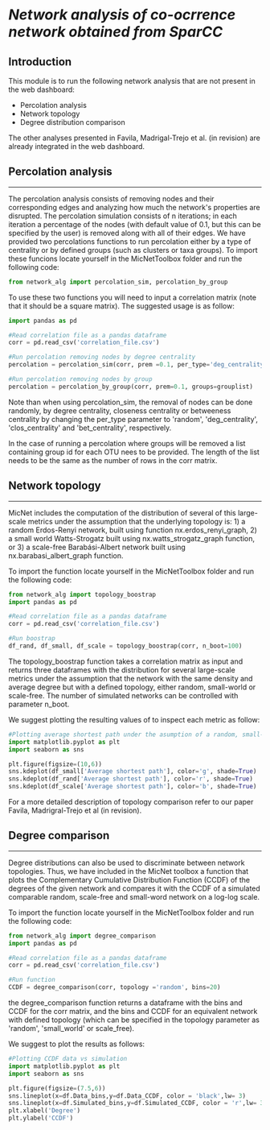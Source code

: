 
# *Network analysis of co-ocrrence network obtained from SparCC* 

## Introduction

This module is to run the following network analysis that are not present in the web dashboard:
* Percolation analysis
* Network topology 
* Degree distribution comparison

The other analyses presented in Favila, Madrigal-Trejo et al. (in revision) are already integrated in the web dashboard.


## Percolation analysis
---
The percolation analysis consists of removing nodes and their corresponding edges and analyzing how much the network's properties are disrupted. The percolation simulation consists of n iterations; in each iteration a percentage of the nodes (with default value of 0.1, but this can be specified by the user) is removed along with all of their edges.
We have provided two percolations functions to run percolation either by a type of centrality or by defined groups (such as clusters or taxa groups). To import these funcions locate yourself in the MicNetToolbox folder and run the following code:

~~~python
from network_alg import percolation_sim, percolation_by_group
~~~

To use these two functions you will need to input a correlation matrix (note that it should be a square matrix). The suggested usage is as follow:

~~~python
import pandas as pd

#Read correlation file as a pandas dataframe 
corr = pd.read_csv('correlation_file.csv')

#Run percolation removing nodes by degree centrality
percolation = percolation_sim(corr, prem =0.1, per_type='deg_centrality')

#Run percolation removing nodes by group
percolation = percolation_by_group(corr, prem=0.1, groups=grouplist)
~~~

Note than when using percolation_sim, the removal of nodes can be done randomly, by degree centrality, closeness centrality or betweeness centrality by changing the per_type parameter to 'random', 'deg_centrality', 'clos_centrality' and 'bet_centrality', respectively.

In the case of running a percolation where groups will be removed a list containing group id for each OTU nees to be provided. The length of the list needs to be the same as the number of rows in the corr matrix.

## Network topology
---

MicNet includes the computation of the distribution of several of this large-scale metrics under the assumption that the underlying topology is: 1) a random Erdos-Renyi network, built using function nx.erdos_renyi_graph, 2) a small world Watts-Strogatz built using nx.watts_strogatz_graph function, or 3) a scale-free Barabási-Albert network built using nx.barabasi_albert_graph function. 

To import the function locate yourself in the MicNetToolbox folder and run the following code:

~~~python
from network_alg import topology_boostrap
import pandas as pd

#Read correlation file as a pandas dataframe 
corr = pd.read_csv('correlation_file.csv')

#Run boostrap
df_rand, df_small, df_scale = topology_boostrap(corr, n_boot=100)
~~~

The topology_boostrap function takes a correlation matrix as input and returns three dataframes with the distribution for several large-scale metrics under the assumption that the network with the same density and average degree but with a defined topology, either random, small-world or scale-free. The number of simulated networks can be controlled with parameter n_boot.


We suggest plotting the resulting values of to inspect each metric as follow:

~~~python
#Plotting average shortest path under the asumption of a random, small-world and scale-free topology.
import matplotlib.pyplot as plt
import seaborn as sns

plt.figure(figsize=(10,6))
sns.kdeplot(df_small['Average shortest path'], color='g', shade=True)
sns.kdeplot(df_rand['Average shortest path'], color='r', shade=True)
sns.kdeplot(df_scale['Average shortest path'], color='b', shade=True)
~~~

For a more detailed description of topology comparison refer to our paper Favila, Madrigral-Trejo et al (in revision).

## Degree comparison
---

Degree distributions can also be used to discriminate between network topologies. Thus, we have included in the MicNet toolbox a function that plots the Complementary Cumulative Distribution Function (CCDF) of the degrees of the given network and compares it with the CCDF of a simulated comparable random, scale-free and small-word network on a log-log scale. 

To import the function locate yourself in the MicNetToolbox folder and run the following code:

~~~python
from network_alg import degree_comparison
import pandas as pd

#Read correlation file as a pandas dataframe 
corr = pd.read_csv('correlation_file.csv')

#Run function
CCDF = degree_comparison(corr, topology ='random', bins=20)
~~~

the degree_comparison function returns a dataframe with the bins and CCDF for the corr matrix, and the bins and CCDF for an equivalent network with defined topology (which can be specified in the topology parameter as 'random', 'small_world' or scale_free).

We suggest to plot the results as follows:

~~~python
#Plotting CCDF data vs simulation
import matplotlib.pyplot as plt
import seaborn as sns

plt.figure(figsize=(7.5,6))
sns.lineplot(x=df.Data_bins,y=df.Data_CCDF, color = 'black',lw= 3)
sns.lineplot(x=df.Simulated_bins,y=df.Simulated_CCDF, color = 'r',lw= 3)
plt.xlabel('Degree')
plt.ylabel('CCDF')

~~~